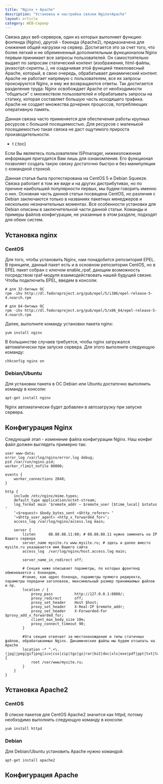 ```yaml
---
title: "Nginx + Apache"
description: "Установка и настройка связки Nginx+Apache"
layout: article
category: WEB-Сервер
---
```



Связка двух веб-серверов, один из которых выполняет функцию фонтенда (Nginx), другой - бэкенда (Apache2), предназначена для снижения общей нагрузки на сервер. Достигается это за счет того, что более легкий и не обремененный дополнительным функционалом Nginx первым принимает все запросы пользователей. Он самостоятельно выдает по запросам статический контент (изображения, html-файлы, javascript-скрипты..), не озадачивая этой функцией тяжеловесный Apache, который, в свою очередь, обрабатывает динамический контент. Apache не работает напрямую с пользователем, все их запросы проксируются Nginx, и ему же возвращаются ответы. Так достигается разделение труда: Nginx освобождает Apache от необходимости "общаться" с множеством пользователей и обрабатывать запросы на статику, которая составляет большую часть исходящего трафика. Apache не создает множества дочерних процессов, потребляющих оперативную память.

Данная связка часто применяется для обеспечения работы крупных ресурсов с большой посещаемостью. Для ресурсов с маленькой посещаемостью такая связка не даст ощутимого прироста производительности.



* t
{:toc}



Если Вы являетесь пользователем ISPmanager, нижеизложенная информация пригодится Вам лишь для ознакомления. Его функционал позволяет создать такую связку достаточно быстро и без манипуляции с командной строкой.

Данная статья была протестирована на CentOS 5 и Debian Squeeze. Связка работает в том же виде и на других дистрибутивах, но по причине наибольшей популярности первых, мы будем говорить именно о них. Основная часть данной статьи посвящена CentOS, но различия с Debian заключаются только в названиях пакетных менеджеров и нескольких незначительных моментах. Все особенности установки для Debian описаны в заключительной части данной статьи. Команды и примеры файлов конфигурации, не указанные в этом разделе, подходят для обеих систем.



## Установка nginx

### CentOS
Для того, чтобы установить Nginx, нам понадобится репозиторий EPEL. В принципе, данный пакет есть и в основном репозитории CentOS, но в EPEL пакет собран с ключом enable_rpaf, дающим возможность посредством rpaf-модуля взаимодействовать нашей будущей связке. Чтобы подключить EPEL, введем в консоли:

	# для 32-битных ОС  
	rpm -ihv http://dl.fedoraproject.org/pub/epel/5/i386/epel-release-5-4.noarch.rpm  

	# для 64-битных ОС  
	rpm -ihv http://dl.fedoraproject.org/pub/epel/5/x86_64/epel-release-5-4.noarch.rpm

Далее, выполните команду установки пакета nginx:

	yum install nginx

В большинстве случаев требуется, чтобы nginx загружался автоматически при запуске сервера. Для этого выполните следующую команду:

	chkconfig nginx on

### Debian/Ubuntu

Для установки пакета в ОС Debian или Ubuntu достаточно выполнить команду в консоли:

	apt-get install nginx

Nginx автоматически будет добавлен в автозагрузку при запуске сервера.



## Конфигурация Nginx

Следующий этап - изменение файла конфигурации Nginx. Наш конфиг файл должен выглядеть примерно так:

	user www-data;
	error_log /var/log/nginx/error.log debug; 
	pid /var/run/nginx.pid;
	worker_rlimit_nofile 80000;

	events {
		worker_connections 2048;
	}

	http {
		include /etc/nginx/mime.types;
		default_type application/octet-stream;
		log_format main ‘$remote_addr – $remote_user [$time_local] $status ‘
		‘»$request» $body_bytes_sent «$http_referer» ‘
		‘»$http_user_agent» «http_x_forwarded_for»‘;
		access_log /var/log/nginx/access.log main;

		server {
			listen 		88.88.88.11:80; # 88.88.88.11 нужно заменить на IP Вашего сервера
			server_name mysite.ru www.mysite.ru; # здесь и далее вместо mysite.ru указывается имя Вашего сайта
			access_log 	/var/log/nginx/host.access.log main;

			server_name_in_redirect off;

			# Секция ниже описывает параметры, по которых фронтенд обменевается с бэкендом,
			#такие, как адрес бэкенда, параметры прямого редиректа, параметры передачи заголовков, максимальный размер принимаемых файлов и пр.
			location / {
				proxy_pass 			http://127.0.0.1:8080/;
				proxy_redirect 		off;
				proxy_set_header 	Host $host;
				proxy_set_header 	X-Real-IP $remote_addr;
				proxy_set_header 	X-Forwarded-For $proxy_add_x_forwarded_for;
				client_max_body_size 10m;
				proxy_connect_timeout 90;
			}

			#Эта секция отвечает за местонахождение и типы статичных файлов, обрабатываемых Nginx. Динамические файлы мы будем отсылать на Apache
			location ~* ^.+\.(jpg|jpeg|gif|png|ico|css|zip|tgz|gz|rar|bz2|doc|xls|exe|pdf|ppt|txt|tar|wav|bmp|rtf|js)$ {
				root /var/www/mysite.ru;
			}
		}
	}



## Установка Apache2

### CentOS

В списке пакетов для CentOS Apache2 значится как httpd, потому необходимо выполнить следующую команду в консоли:

	yum install httpd

### Debian

Для Debian/Ubuntu установить Apache нужно командой:

	apt-get install apache2



## Конфигурация Apache












